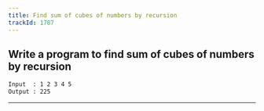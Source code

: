 ```yaml
---
title: Find sum of cubes of numbers by recursion
trackId: 1787
---
```


## Write a program to find sum of cubes of numbers by recursion

```txt
Input  : 1 2 3 4 5
Output : 225
```

---
